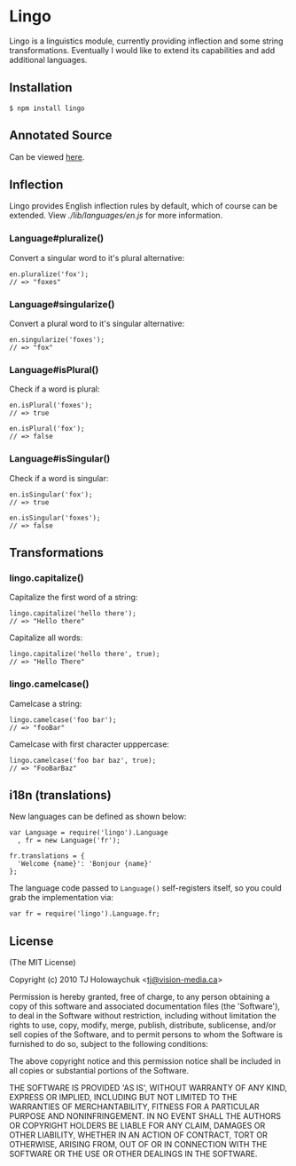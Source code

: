 
# Lingo

 Lingo is a linguistics module, currently providing inflection and some string transformations. Eventually I would like to extend its capabilities and add additional languages.

## Installation

    $ npm install lingo

## Annotated Source

  Can be viewed [here](http://visionmedia.github.com/lingo).

## Inflection

Lingo provides English inflection rules by default, which of course can be extended. View _./lib/languages/en.js_ for more information.

### Language#pluralize()

Convert a singular word to it's plural alternative:

    en.pluralize('fox');
    // => "foxes"

### Language#singularize()

Convert a plural word to it's singular alternative:

    en.singularize('foxes');
    // => "fox"

### Language#isPlural()

Check if a word is plural:

    en.isPlural('foxes');
    // => true

    en.isPlural('fox');
    // => false

### Language#isSingular()

Check if a word is singular:

    en.isSingular('fox');
    // => true
    
    en.isSingular('foxes');
    // => false

## Transformations

### lingo.capitalize()

Capitalize the first word of a string:

    lingo.capitalize('hello there');
    // => "Hello there"

Capitalize all words:
 
    lingo.capitalize('hello there', true);
    // => "Hello There"

### lingo.camelcase()

Camelcase a string:

    lingo.camelcase('foo bar');
    // => "fooBar"

Camelcase with first character upppercase:

    lingo.camelcase('foo bar baz', true);
    // => "FooBarBaz"

## i18n (translations)

New languages can be defined as shown below:

    var Language = require('lingo').Language
      , fr = new Language('fr');

    fr.translations = {
      'Welcome {name}': 'Bonjour {name}'
    };

The language code passed to `Language()` self-registers itself, so you could grab the implementation via:

    var fr = require('lingo').Language.fr;

## License

(The MIT License)

Copyright (c) 2010 TJ Holowaychuk &lt;tj@vision-media.ca&gt;

Permission is hereby granted, free of charge, to any person obtaining
a copy of this software and associated documentation files (the
'Software'), to deal in the Software without restriction, including
without limitation the rights to use, copy, modify, merge, publish,
distribute, sublicense, and/or sell copies of the Software, and to
permit persons to whom the Software is furnished to do so, subject to
the following conditions:

The above copyright notice and this permission notice shall be
included in all copies or substantial portions of the Software.

THE SOFTWARE IS PROVIDED 'AS IS', WITHOUT WARRANTY OF ANY KIND,
EXPRESS OR IMPLIED, INCLUDING BUT NOT LIMITED TO THE WARRANTIES OF
MERCHANTABILITY, FITNESS FOR A PARTICULAR PURPOSE AND NONINFRINGEMENT.
IN NO EVENT SHALL THE AUTHORS OR COPYRIGHT HOLDERS BE LIABLE FOR ANY
CLAIM, DAMAGES OR OTHER LIABILITY, WHETHER IN AN ACTION OF CONTRACT,
TORT OR OTHERWISE, ARISING FROM, OUT OF OR IN CONNECTION WITH THE
SOFTWARE OR THE USE OR OTHER DEALINGS IN THE SOFTWARE.